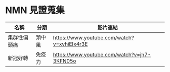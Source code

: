 # NMN 見證蒐集


| 名稱 | 分類 | 影片連結 |
| --- | --- | --- |
| 集群性偏頭痛 | 類中風 | https://www.youtube.com/watch?v=xvhiEIx4r3E |
| 新冠好轉 | 免疫力 | https://www.youtube.com/watch?v=jh7-3KFN05o |

